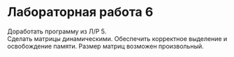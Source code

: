 # Лабораторная работа 6  

Доработать программу из Л/Р 5.  
Сделать матрицы динамическими. Обеспечить корректное выделение и освобождение памяти. Размер матриц возможен произвольный.  